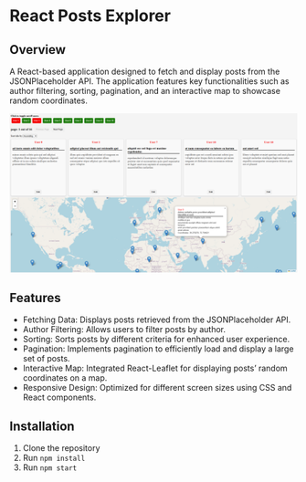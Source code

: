 # React Posts Explorer

## Overview
A React-based application designed to fetch and display posts from the JSONPlaceholder API.
The application features key functionalities such as author filtering, sorting, pagination, and an interactive map to showcase random coordinates.

![Alt text](https://github.com/reefjo/react-posts-explorer/blob/main/app-image.png?raw=true)

## Features
- Fetching Data: Displays posts retrieved from the JSONPlaceholder API.
- Author Filtering: Allows users to filter posts by author.
- Sorting: Sorts posts by different criteria for enhanced user experience.
- Pagination: Implements pagination to efficiently load and display a large set of posts.
- Interactive Map: Integrated React-Leaflet for displaying posts’ random coordinates on a map.
- Responsive Design: Optimized for different screen sizes using CSS and React components.


## Installation
1. Clone the repository
2. Run `npm install`
3. Run `npm start`


